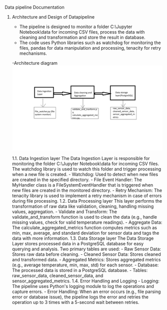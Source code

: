 Data pipeline Documentation

1. Architecture and Design of Datapipeline
    - The pipeline is designed to monitor a folder C:\\Jupyter Notebook\\data for incoming CSV files,
    process the data with cleaning and transformation and store the result in database.
    - The code uses Python libraries such as watchdog for monitoring the files, pandas for data manipulation and processing, tenacity for retry mechanisms.

    -Architecture diagram
        ![Architecture](architecture_diagram.jpg)

    1.1. Data Ingestion layer
        The Data Ingestion Layer is responsible for monitoring the folder C:\\Jupyter Notebook\\data for incoming CSV files. The watchdog library is used to watch this folder and trigger processing when a new file is created.
        - Watchdog: Used to detect when new files are created in the specified directory.
        - File Event Handler: The MyHandler class is a FileSystemEventHandler that is triggered when new files are created in the monitored directory.
        - Retry Mechanism: The tenacity library is used to implement a retry mechanism in case of  errors during file processing.
    1.2. Data Processing layer
        This layer performs the transformation of raw data like validation, cleaning, handling missing values, aggregation.
        - Validate and Transform: The validate_and_transform function is used to clean the data (e.g., handle missing values, check for valid temperature readings).
        - Aggregate Data: The calculate_aggregated_metrics function computes metrics such as min, max, average, and standard deviation for sensor data and tags the data with more information.
    1.3. Data Storage layer
        The Data Storage Layer stores processed data in a PostgreSQL database for easy querying and analysis. Two primary tables are used:
        - Raw Sensor Data: Stores raw data before cleaning.
        - Cleaned Sensor Data: Stores cleaned and transformed data.
        - Aggregated Metrics: Stores aggregated metrics (e.g., average temperature, min, max, std) for each sensor.
        - Database: The processed data is stored in a PostgreSQL database.
            - Tables: raw_sensor_data, cleaned_sensor_data, and sensor_aggregated_metrics.
    1.4. Error Handling and Logging
        - Logging: The pipeline uses Python's logging module to log the operations and capture errors.
        - Error Handling: When an error occurs (e.g., file parsing error or database issue), the pipeline logs the error and retries the operation up to 3 times with a 5-second wait between retries.


